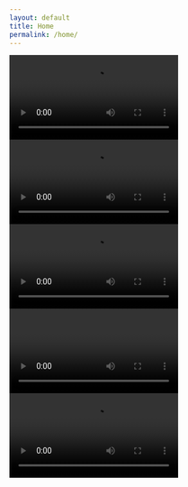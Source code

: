 ```yaml
---
layout: default
title: Home
permalink: /home/
---
```


<div class="slider">
  <div class="slide">
    <video class="slide-video" autoplay>
	    		<source src="https://pavilion.chass.ncsu.edu/demos/Pavilion/wordpress/wp-content/uploads/2015/11/1B.mp4" type="video/mp4">
		<source src="https://pavilion.chass.ncsu.edu/demos/Pavilion/wordpress/wp-content/uploads/2015/12/1B_OGG.ogg" type="video/ogg">
	    </video>
  </div>
  <div class="slide">
	<video class="slide-video" autoplay>
		<source src="https://pavilion.chass.ncsu.edu/demos/Pavilion/wordpress/wp-content/uploads/2015/11/2.mp4" type="video/mp4">
		<source src="https://pavilion.chass.ncsu.edu/demos/Pavilion/wordpress/wp-content/uploads/2015/12/2_OGG.ogg" type="video/ogg">
	</video>
</div>
  <div class="slide">
	<video class="slide-video" autoplay>
		<source src="https://pavilion.chass.ncsu.edu/demos/Pavilion/wordpress/wp-content/uploads/2015/11/3.mp4" type="video/mp4">
		<source src="https://pavilion.chass.ncsu.edu/demos/Pavilion/wordpress/wp-content/uploads/2015/12/3_OGG.ogg" type="video/ogg">
	</video>
</div>
  <div class="slide">
        <video class="slide-video" autoplay>

        	<source src="https://pavilion.chass.ncsu.edu/demos/Pavilion/wordpress/wp-content/uploads/2015/11/4.mp4" type="video/mp4">

                <source src="https://pavilion.chass.ncsu.edu/demos/Pavilion/wordpress/wp-content/uploads/2015/12/4_OGG.ogg" type="video/ogg">  

    </video>
  </div>
  <div class="slide">
<video class="slide-video" autoplay>
	<source src="https://pavilion.chass.ncsu.edu/demos/Pavilion/wordpress/wp-content/uploads/2015/11/5b.mp4" type="video/mp4" />
	<source src="https://pavilion.chass.ncsu.edu/demos/Pavilion/wordpress/wp-content/uploads/2015/12/5b_OGG.ogg" type="video/ogg" />
	</video>
</div>
</div>

<script>
  $(document).ready(function(){
    $(".slider").slick({
      dots : true ,
      pauseOnDotsHover : true ,
      autoplay : true ,
      autoplaySpeed : 20000 ,
      arrows : false
    }) ;
  }) ;
</script>

<style>
	.content-wrapper {
		padding : 0 !important ;
		max-width : 100% ;
	}
	
	.slider {
		width : 100% ;
	}
</style>
